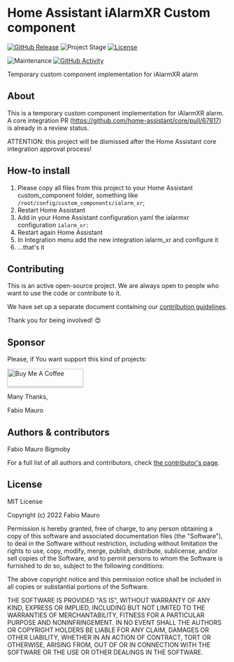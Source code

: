 # Home Assistant iAlarmXR Custom component

[![GitHub Release][releases-shield]][releases]
![Project Stage][project-stage-shield]
[![License][license-shield]](LICENSE.md)

![Maintenance][maintenance-shield]
[![GitHub Activity][commits-shield]][commits]

Temporary custom component implementation for iAlarmXR alarm

## About

This is a temporary custom component implementation for iAlarmXR alarm. A core integration PR (https://github.com/home-assistant/core/pull/67817) is already in a review status.

ATTENTION: this project will be dismissed after the Home Assistant core integration approval process!

## How-to install

1. Please copy all files from this project to your Home Assistant custom_component folder, something like `/root/config/custom_components/ialarm_xr`;
2. Restart Home Assistant
3. Add in your Home Assistant configuration.yaml the ialarmxr configuration `ialarm_xr:`
4. Restart again Home Assistant
5. In Integration menu add the new integration ialarm_xr and configure it
6. ...that's it

## Contributing

This is an active open-source project. We are always open to people who want to
use the code or contribute to it.

We have set up a separate document containing our
[contribution guidelines](CONTRIBUTING.md).

Thank you for being involved! :heart_eyes:

## Sponsor

Please, if You want support this kind of projects:

<a href="https://www.buymeacoffee.com/bigmoby" target="_blank"><img src="https://www.buymeacoffee.com/assets/img/custom_images/orange_img.png" alt="Buy Me A Coffee" style="height: 41px !important;width: 174px !important;box-shadow: 0px 3px 2px 0px rgba(190, 190, 190, 0.5) !important;-webkit-box-shadow: 0px 3px 2px 0px rgba(190, 190, 190, 0.5) !important;" ></a>

Many Thanks,

Fabio Mauro

## Authors & contributors

Fabio Mauro Bigmoby

For a full list of all authors and contributors,
check [the contributor's page][contributors].

## License

MIT License

Copyright (c) 2022 Fabio Mauro

Permission is hereby granted, free of charge, to any person obtaining a copy
of this software and associated documentation files (the "Software"), to deal
in the Software without restriction, including without limitation the rights
to use, copy, modify, merge, publish, distribute, sublicense, and/or sell
copies of the Software, and to permit persons to whom the Software is
furnished to do so, subject to the following conditions:

The above copyright notice and this permission notice shall be included in all
copies or substantial portions of the Software.

THE SOFTWARE IS PROVIDED "AS IS", WITHOUT WARRANTY OF ANY KIND, EXPRESS OR
IMPLIED, INCLUDING BUT NOT LIMITED TO THE WARRANTIES OF MERCHANTABILITY,
FITNESS FOR A PARTICULAR PURPOSE AND NONINFRINGEMENT. IN NO EVENT SHALL THE
AUTHORS OR COPYRIGHT HOLDERS BE LIABLE FOR ANY CLAIM, DAMAGES OR OTHER
LIABILITY, WHETHER IN AN ACTION OF CONTRACT, TORT OR OTHERWISE, ARISING FROM,
OUT OF OR IN CONNECTION WITH THE SOFTWARE OR THE USE OR OTHER DEALINGS IN THE
SOFTWARE.


[original_project]: https://github.com/bigmoby/ialarmxr-custom-component
[contributors]: https://github.com/bigmoby/ialarmxr-custom-component/graphs/contributors
[commits-shield]: https://img.shields.io/github/commit-activity/y/bigmoby/ialarmxr-custom-component.svg
[commits]: https://github.com/bigmoby/ialarmxr-custom-component/commits/main
[issue]: https://img.shields.io/github/issues/bigmoby/ialarmxr-custom-component.svg
[license-shield]: https://img.shields.io/github/license/bigmoby/ialarmxr-custom-component.svg
[maintenance-shield]: https://img.shields.io/maintenance/yes/2022.svg
[project-stage-shield]: https://img.shields.io/badge/project%20stage-dev%20-brightgreen.svg
[releases-shield]: https://img.shields.io/github/v/release/bigmoby/ialarmxr-custom-component
[releases]: https://github.com/bigmoby/ialarmxr-custom-component/releases
[repository]: https://github.com/bigmoby/ialarmxr-custom-component
